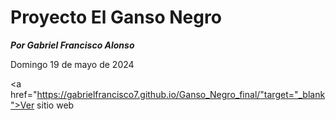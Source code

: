 # Proyecto El Ganso Negro

***Por Gabriel Francisco Alonso***

Domingo 19 de mayo de 2024

<a href="https://gabrielfrancisco7.github.io/Ganso_Negro_final/"target="_blank">Ver sitio web</a>
